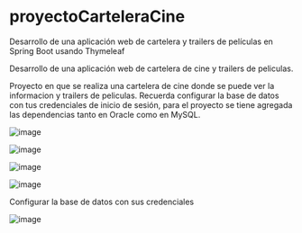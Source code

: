 # proyectoCarteleraCine
Desarrollo de una aplicación web de cartelera y trailers de películas en Spring Boot usando Thymeleaf 


Desarrollo de una aplicación web de cartelera de cine y trailers de peliculas.

Proyecto en que se realiza una cartelera de cine donde se puede ver la informacion y trailers de peliculas. 
Recuerda configurar la base de datos con tus credenciales de inicio de sesión, para el proyecto se tiene agregada las dependencias tanto en Oracle como en MySQL.

![image](https://github.com/ricardogomez99/proyectoCarteleraCine/assets/92341478/a224f5cf-dcef-4c7c-9832-3fbad1413675)

![image](https://github.com/ricardogomez99/proyectoCarteleraCine/assets/92341478/b576ac08-371d-4551-8103-95f668fe5211)

![image](https://github.com/ricardogomez99/proyectoCarteleraCine/assets/92341478/83780a03-db97-41a7-b498-308e644f5604)

![image](https://github.com/ricardogomez99/proyectoCarteleraCine/assets/92341478/cb0fa011-3a96-464e-9ca1-063eafc841b3)



Configurar la base de datos con sus credenciales

![image](https://github.com/ricardogomez99/proyectoCarteleraCine/assets/92341478/3087987b-36c3-4929-a6a7-d2361f0b851c)
